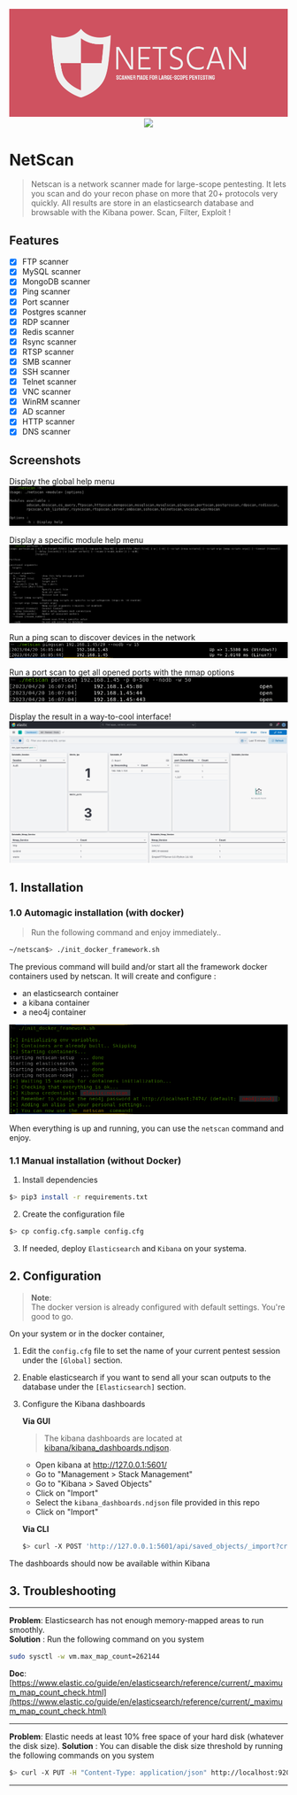 <p align="center">
  <img src="./images/logo.png">
  <br>
  <a href="https://twitter.com/intent/follow?screen_name=hegusung" title="Follow"><img src="https://img.shields.io/twitter/follow/hegusung?label=hegusung&style=social"></a>
  <br>
</p>

# NetScan

> Netscan is a network scanner made for large-scope pentesting. 
> It lets you scan and do your recon phase on more that 20+ protocols very quickly. All results are store in an elasticsearch database and browsable with the Kibana power.
> Scan, Filter, Exploit !

## Features

- [x] FTP scanner
- [x] MySQL scanner
- [x] MongoDB scanner
- [x] Ping scanner
- [x] Port scanner
- [x] Postgres scanner
- [x] RDP scanner
- [x] Redis scanner
- [x] Rsync scanner
- [x] RTSP scanner
- [X] SMB scanner
- [X] SSH scanner
- [X] Telnet scanner
- [X] VNC scanner
- [X] WinRM scanner
- [X] AD scanner
- [X] HTTP scanner
- [X] DNS scanner

## Screenshots

Display the global help menu
![](images/netscan-help.png)

Display a specific module help menu
![](images/netscan-help-module.png)

Run a ping scan to discover devices in the network
![](images/netscan-pingscan.png)

Run a port scan to get all opened ports with the nmap options
![](images/netscan-portscan.png)

Display the result in a way-to-cool interface!
![](images/kibana-screen.png)

## 1. Installation

### 1.0 Automagic installation (with docker)

> Run the following command and enjoy immediately..

```bash
~/netscan$> ./init_docker_framework.sh
```

The previous command will build and/or start all the framework docker containers used by netscan.
It will create and configure : 
* an elasticsearch container
* a kibana container
* a neo4j container

![](images/running.png)

When everything is up and running, you can use the ` netscan ` command and enjoy.

### 1.1 Manual installation (without Docker)

1. Install dependencies
  ```bash
  $> pip3 install -r requirements.txt
  ```
2. Create the configuration file
  ```bash
  $> cp config.cfg.sample config.cfg
  ```
3. If needed, deploy `Elasticsearch` and `Kibana` on your systema.

## 2. Configuration
> **Note**:  
> The docker version is already configured with default settings. You're good to go.

On your system or in the docker container, 

1. Edit the `config.cfg` file to set the name of your current pentest session under the `[Global]` section.

2. Enable elasticsearch if you want to send all your scan outputs to the database under the `[Elasticsearch]` section.

3. Configure the Kibana dashboards
   
   **Via GUI**  
     > The kibana dashboards are located at [kibana/kibana_dashboards.ndjson](kibana/kibana_dashboards.ndjson).

    - Open kibana at http://127.0.0.1:5601/
    - Go to "Management > Stack Management"
    - Go to "Kibana > Saved Objects"
    - Click on "Import"
    - Select the `kibana_dashboards.ndjson` file provided in this repo
    - Click on "Import"
  
   **Via CLI**  
   ```bash
   $> curl -X POST 'http://127.0.0.1:5601/api/saved_objects/_import?createNewCopies=true' -H "kbn-xsrf: true" --form "file=@$(pwd)/kibana/kibana_dashboards.ndjson"
   ```

  The dashboards should now be available within Kibana


## 3. Troubleshooting

<hr/>

**Problem**: Elasticsearch has not enough memory-mapped areas to run smoothly.  
**Solution** : Run the following command on you system
```bash
sudo sysctl -w vm.max_map_count=262144
```
**Doc**: [https://www.elastic.co/guide/en/elasticsearch/reference/current/_maximum_map_count_check.html](https://www.elastic.co/guide/en/elasticsearch/reference/current/_maximum_map_count_check.html)

<hr/>

**Problem**: Elastic needs at least 10% free space of your hard disk (whatever the disk size). 
**Solution** : You can disable the disk size threshold by running the following commands on you system
```bash
$> curl -X PUT -H "Content-Type: application/json" http://localhost:9200/_cluster/settings -d '{ "transient": { "cluster.routing.allocation.disk.threshold_enabled": false } }'
```

<hr/>
